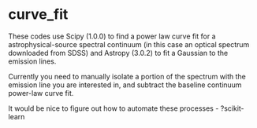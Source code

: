 # curve_fit
These codes use Scipy (1.0.0) to find a power law curve fit for a astrophysical-source spectral continuum
(in this case an optical spectrum downloaded from SDSS)
and Astropy (3.0.2) to fit a Gaussian to the emission lines. 

Currently you need to manually isolate a portion of the spectrum with the emission line you are interested in, 
and subtract the baseline continuum power-law curve fit. 

It would be nice to figure out how to automate these processes - ?scikit-learn
